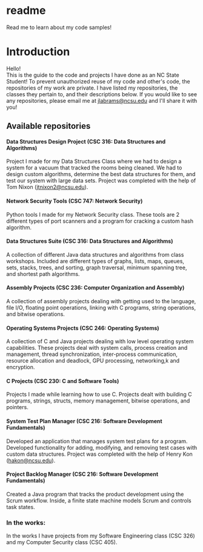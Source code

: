 # readme
Read me to learn about my code samples!
# Introduction
Hello!  
This is the guide to the code and projects I have done as an NC State Student! To prevent unauthorized reuse of my code and other's code, the repositories of my work are private. I have listed my repositories, the classes they pertain to, and their descriptions below. If you would like to see any repositories, please email me at jlabrams@ncsu.edu and I'll share it with you!

## Available repositories
#### Data Structures Design Project (CSC 316: Data Structures and Algorithms)
Project I made for my Data Structures Class where we had to design a system for a vacuum that tracked the rooms being cleaned. We had to design custom algorithms, determine the best data structures for them, and test our system with large data sets. Project was completed with the help of Tom Nixon (jtnixon2@ncsu.edu). 
#### Network Security Tools (CSC 747: Network Security)
Python tools I made for my Network Security class. These tools are 2 different types of port scanners and a program for cracking a custom hash algorithm.
#### Data Structures Suite (CSC 316: Data Structures and Algorithms)
A collection of different Java data structures and algorithms from class workshops. Included are different types of graphs, lists, maps, queues, sets, stacks, trees, and sorting, graph traversal, minimum spanning tree, and shortest path algorithms.
#### Assembly Projects (CSC 236: Computer Organization and Assembly)
A collection of assembly projects dealing with getting used to the language, file I/O, floating point operations, linking with C programs, string operations, and bitwise operations.
#### Operating Systems Projects (CSC 246: Operating Systems)
A collection of C and Java projects dealing with low level operating system capabilities. These projects deal with system calls, process creation and management, thread synchronization, inter-process communication, resource allocation and deadlock, GPU processing, networking,k and encryption.
#### C Projects (CSC 230: C and Software Tools)
Projects I made while learning how to use C. Projects dealt with building C programs, strings, structs, memory management, bitwise operations, and pointers.
#### System Test Plan Manager (CSC 216: Software Development Fundamentals)
Developed an application that manages system test plans for a program. Developed functionality for adding, modifying, and removing test cases with custom data structures. Project was completed with the help of Henry Kon (hakon@ncsu.edu).
#### Project Backlog Manager (CSC 216: Software Development Fundamentals)
Created a Java program that tracks the product development using the Scrum workflow. Inside, a finite state machine models Scrum and controls task states. 

### In the works:
In the works I have projects from my Software Engineering class (CSC 326) and my Computer Security class (CSC 405).
